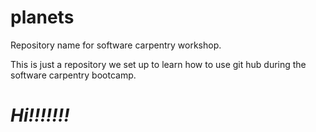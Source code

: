 # planets
Repository name for software carpentry workshop.

This is just a repository we set up to learn how to use git hub during the software carpentry bootcamp.

# _*Hi!!!!!!!*_
